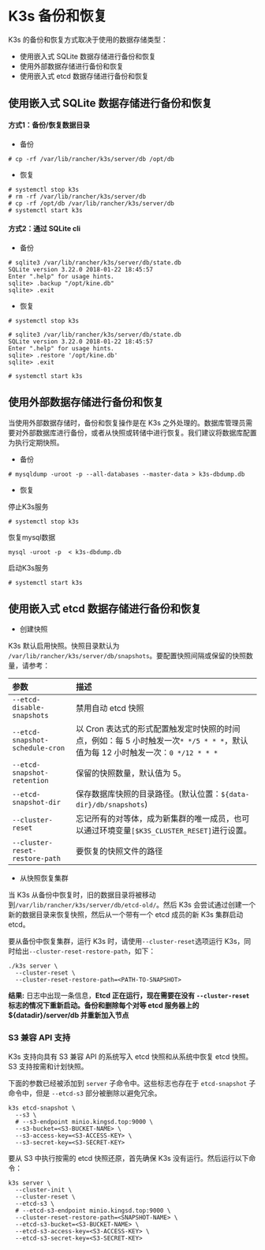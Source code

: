 # K3s 备份和恢复

K3s 的备份和恢复方式取决于使用的数据存储类型：

- 使用嵌入式 SQLite 数据存储进行备份和恢复
- 使用外部数据存储进行备份和恢复
- 使用嵌入式 etcd 数据存储进行备份和恢复

## 使用嵌入式 SQLite 数据存储进行备份和恢复

#### 方式1：备份/恢复数据目录

- 备份
```
# cp -rf /var/lib/rancher/k3s/server/db /opt/db
```

- 恢复
```
# systemctl stop k3s
# rm -rf /var/lib/rancher/k3s/server/db
# cp -rf /opt/db /var/lib/rancher/k3s/server/db
# systemctl start k3s
```

#### 方式2：通过 SQLite cli

- 备份
```
# sqlite3 /var/lib/rancher/k3s/server/db/state.db
SQLite version 3.22.0 2018-01-22 18:45:57
Enter ".help" for usage hints.
sqlite> .backup "/opt/kine.db"
sqlite> .exit
```

- 恢复
```
# systemctl stop k3s

# sqlite3 /var/lib/rancher/k3s/server/db/state.db
SQLite version 3.22.0 2018-01-22 18:45:57
Enter ".help" for usage hints.
sqlite> .restore '/opt/kine.db'
sqlite> .exit

# systemctl start k3s
```

## 使用外部数据存储进行备份和恢复

当使用外部数据存储时，备份和恢复操作是在 K3s 之外处理的。数据库管理员需要对外部数据库进行备份，或者从快照或转储中进行恢复。我们建议将数据库配置为执行定期快照。

- 备份

```
# mysqldump -uroot -p --all-databases --master-data > k3s-dbdump.db
```

- 恢复

停止K3s服务
```
# systemctl stop k3s
```

恢复mysql数据
```
mysql -uroot -p  < k3s-dbdump.db
```

启动K3s服务
```
# systemctl start k3s
```

## 使用嵌入式 etcd 数据存储进行备份和恢复

- 创建快照

K3s 默认启用快照。快照目录默认为 `/var/lib/rancher/k3s/server/db/snapshots`。要配置快照间隔或保留的快照数量，请参考：

| 参数                            | 描述                                                                                                                           |
| :------------------------------ | :----------------------------------------------------------------------------------------------------------------------------- |
| `--etcd-disable-snapshots`      | 禁用自动 etcd 快照                                                                                                             |
| `--etcd-snapshot-schedule-cron` | 以 Cron 表达式的形式配置触发定时快照的时间点，例如：每 5 小时触发一次`* */5 * * *`，默认值为每 12 小时触发一次：`0 */12 * * *` |
| `--etcd-snapshot-retention`     | 保留的快照数量，默认值为 5。                                                                                                   |
| `--etcd-snapshot-dir`           | 保存数据库快照的目录路径。(默认位置：`${data-dir}/db/snapshots`)                                                               |
| `--cluster-reset`               | 忘记所有的对等体，成为新集群的唯一成员，也可以通过环境变量`[$K3S_CLUSTER_RESET]`进行设置。                                     |
| `--cluster-reset-restore-path`  | 要恢复的快照文件的路径                                                                                                         |

- 从快照恢复集群

当 K3s 从备份中恢复时，旧的数据目录将被移动到`/var/lib/rancher/k3s/server/db/etcd-old/`。然后 K3s 会尝试通过创建一个新的数据目录来恢复快照，然后从一个带有一个 etcd 成员的新 K3s 集群启动 etcd。

要从备份中恢复集群，运行 K3s 时，请使用`--cluster-reset`选项运行 K3s，同时给出`--cluster-reset-restore-path`，如下：

```shell
./k3s server \
  --cluster-reset \
  --cluster-reset-restore-path=<PATH-TO-SNAPSHOT>
```

**结果:** 日志中出现一条信息，**Etcd 正在运行，现在需要在没有 `--cluster-reset` 标志的情况下重新启动。备份和删除每个对等 etcd 服务器上的 ${datadir}/server/db 并重新加入节点**

### S3 兼容 API 支持

K3s 支持向具有 S3 兼容 API 的系统写入 etcd 快照和从系统中恢复 etcd 快照。S3 支持按需和计划快照。

下面的参数已经被添加到 `server` 子命令中。这些标志也存在于 `etcd-snapshot` 子命令中，但是 `--etcd-s3` 部分被删除以避免冗余。

```
k3s etcd-snapshot \
  --s3 \
  # --s3-endpoint minio.kingsd.top:9000 \
  --s3-bucket=<S3-BUCKET-NAME> \
  --s3-access-key=<S3-ACCESS-KEY> \
  --s3-secret-key=<S3-SECRET-KEY>
```

要从 S3 中执行按需的 etcd 快照还原，首先确保 K3s 没有运行。然后运行以下命令：

```
k3s server \
  --cluster-init \
  --cluster-reset \
  --etcd-s3 \
  # --etcd-s3-endpoint minio.kingsd.top:9000 \
  --cluster-reset-restore-path=<SNAPSHOT-NAME> \
  --etcd-s3-bucket=<S3-BUCKET-NAME> \
  --etcd-s3-access-key=<S3-ACCESS-KEY> \
  --etcd-s3-secret-key=<S3-SECRET-KEY>
```